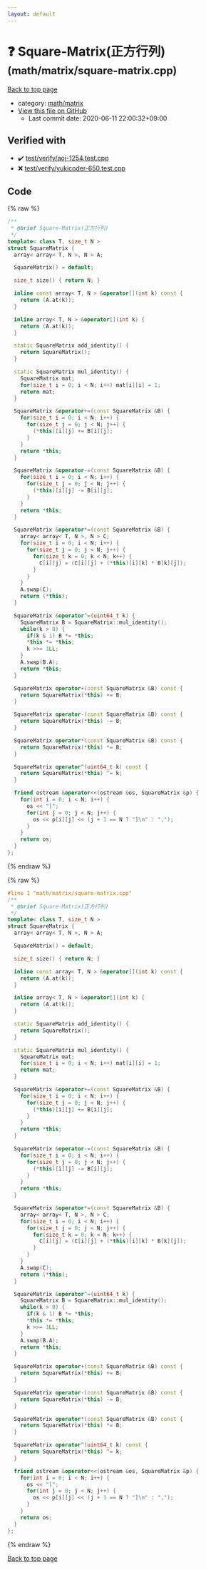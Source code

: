 ```yaml
---
layout: default
---
```


<!-- mathjax config similar to math.stackexchange -->
<script type="text/javascript" async
  src="https://cdnjs.cloudflare.com/ajax/libs/mathjax/2.7.5/MathJax.js?config=TeX-MML-AM_CHTML">
</script>
<script type="text/x-mathjax-config">
  MathJax.Hub.Config({
    TeX: { equationNumbers: { autoNumber: "AMS" }},
    tex2jax: {
      inlineMath: [ ['$','$'] ],
      processEscapes: true
    },
    "HTML-CSS": { matchFontHeight: false },
    displayAlign: "left",
    displayIndent: "2em"
  });
</script>

<script type="text/javascript" src="https://cdnjs.cloudflare.com/ajax/libs/jquery/3.4.1/jquery.min.js"></script>
<script src="https://cdn.jsdelivr.net/npm/jquery-balloon-js@1.1.2/jquery.balloon.min.js" integrity="sha256-ZEYs9VrgAeNuPvs15E39OsyOJaIkXEEt10fzxJ20+2I=" crossorigin="anonymous"></script>
<script type="text/javascript" src="../../../assets/js/copy-button.js"></script>
<link rel="stylesheet" href="../../../assets/css/copy-button.css" />


# :question: Square-Matrix(正方行列) <small>(math/matrix/square-matrix.cpp)</small>

<a href="../../../index.html">Back to top page</a>

* category: <a href="../../../index.html#a9839e7477a4d9c748aee996b52a14d5">math/matrix</a>
* <a href="{{ site.github.repository_url }}/blob/master/math/matrix/square-matrix.cpp">View this file on GitHub</a>
    - Last commit date: 2020-06-11 22:00:32+09:00




## Verified with

* :heavy_check_mark: <a href="../../../verify/test/verify/aoj-1254.test.cpp.html">test/verify/aoj-1254.test.cpp</a>
* :x: <a href="../../../verify/test/verify/yukicoder-650.test.cpp.html">test/verify/yukicoder-650.test.cpp</a>


## Code

<a id="unbundled"></a>
{% raw %}
```cpp
/**
 * @brief Square-Matrix(正方行列)
 */
template< class T, size_t N >
struct SquareMatrix {
  array< array< T, N >, N > A;

  SquareMatrix() = default;

  size_t size() { return N; }

  inline const array< T, N > &operator[](int k) const {
    return (A.at(k));
  }

  inline array< T, N > &operator[](int k) {
    return (A.at(k));
  }

  static SquareMatrix add_identity() {
    return SquareMatrix();
  }

  static SquareMatrix mul_identity() {
    SquareMatrix mat;
    for(size_t i = 0; i < N; i++) mat[i][i] = 1;
    return mat;
  }

  SquareMatrix &operator+=(const SquareMatrix &B) {
    for(size_t i = 0; i < N; i++) {
      for(size_t j = 0; j < N; j++) {
        (*this)[i][j] += B[i][j];
      }
    }
    return *this;
  }

  SquareMatrix &operator-=(const SquareMatrix &B) {
    for(size_t i = 0; i < N; i++) {
      for(size_t j = 0; j < N; j++) {
        (*this)[i][j] -= B[i][j];
      }
    }
    return *this;
  }

  SquareMatrix &operator*=(const SquareMatrix &B) {
    array< array< T, N >, N > C;
    for(size_t i = 0; i < N; i++) {
      for(size_t j = 0; j < N; j++) {
        for(size_t k = 0; k < N; k++) {
          C[i][j] = (C[i][j] + (*this)[i][k] * B[k][j]);
        }
      }
    }
    A.swap(C);
    return (*this);
  }

  SquareMatrix &operator^=(uint64_t k) {
    SquareMatrix B = SquareMatrix::mul_identity();
    while(k > 0) {
      if(k & 1) B *= *this;
      *this *= *this;
      k >>= 1LL;
    }
    A.swap(B.A);
    return *this;
  }

  SquareMatrix operator+(const SquareMatrix &B) const {
    return SquareMatrix(*this) += B;
  }

  SquareMatrix operator-(const SquareMatrix &B) const {
    return SquareMatrix(*this) -= B;
  }

  SquareMatrix operator*(const SquareMatrix &B) const {
    return SquareMatrix(*this) *= B;
  }

  SquareMatrix operator^(uint64_t k) const {
    return SquareMatrix(*this) ^= k;
  }

  friend ostream &operator<<(ostream &os, SquareMatrix &p) {
    for(int i = 0; i < N; i++) {
      os << "[";
      for(int j = 0; j < N; j++) {
        os << p[i][j] << (j + 1 == N ? "]\n" : ",");
      }
    }
    return os;
  }
};

```
{% endraw %}

<a id="bundled"></a>
{% raw %}
```cpp
#line 1 "math/matrix/square-matrix.cpp"
/**
 * @brief Square-Matrix(正方行列)
 */
template< class T, size_t N >
struct SquareMatrix {
  array< array< T, N >, N > A;

  SquareMatrix() = default;

  size_t size() { return N; }

  inline const array< T, N > &operator[](int k) const {
    return (A.at(k));
  }

  inline array< T, N > &operator[](int k) {
    return (A.at(k));
  }

  static SquareMatrix add_identity() {
    return SquareMatrix();
  }

  static SquareMatrix mul_identity() {
    SquareMatrix mat;
    for(size_t i = 0; i < N; i++) mat[i][i] = 1;
    return mat;
  }

  SquareMatrix &operator+=(const SquareMatrix &B) {
    for(size_t i = 0; i < N; i++) {
      for(size_t j = 0; j < N; j++) {
        (*this)[i][j] += B[i][j];
      }
    }
    return *this;
  }

  SquareMatrix &operator-=(const SquareMatrix &B) {
    for(size_t i = 0; i < N; i++) {
      for(size_t j = 0; j < N; j++) {
        (*this)[i][j] -= B[i][j];
      }
    }
    return *this;
  }

  SquareMatrix &operator*=(const SquareMatrix &B) {
    array< array< T, N >, N > C;
    for(size_t i = 0; i < N; i++) {
      for(size_t j = 0; j < N; j++) {
        for(size_t k = 0; k < N; k++) {
          C[i][j] = (C[i][j] + (*this)[i][k] * B[k][j]);
        }
      }
    }
    A.swap(C);
    return (*this);
  }

  SquareMatrix &operator^=(uint64_t k) {
    SquareMatrix B = SquareMatrix::mul_identity();
    while(k > 0) {
      if(k & 1) B *= *this;
      *this *= *this;
      k >>= 1LL;
    }
    A.swap(B.A);
    return *this;
  }

  SquareMatrix operator+(const SquareMatrix &B) const {
    return SquareMatrix(*this) += B;
  }

  SquareMatrix operator-(const SquareMatrix &B) const {
    return SquareMatrix(*this) -= B;
  }

  SquareMatrix operator*(const SquareMatrix &B) const {
    return SquareMatrix(*this) *= B;
  }

  SquareMatrix operator^(uint64_t k) const {
    return SquareMatrix(*this) ^= k;
  }

  friend ostream &operator<<(ostream &os, SquareMatrix &p) {
    for(int i = 0; i < N; i++) {
      os << "[";
      for(int j = 0; j < N; j++) {
        os << p[i][j] << (j + 1 == N ? "]\n" : ",");
      }
    }
    return os;
  }
};

```
{% endraw %}

<a href="../../../index.html">Back to top page</a>

